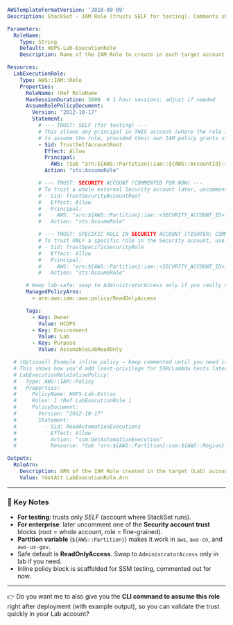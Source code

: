 ```yaml
AWSTemplateFormatVersion: '2010-09-09'
Description: StackSet - IAM Role (trusts SELF for testing). Comments show how to trust a Security account later.

Parameters:
  RoleName:
    Type: String
    Default: HOPS-Lab-ExecutionRole
    Description: Name of the IAM Role to create in each target account (e.g., Lab).

Resources:
  LabExecutionRole:
    Type: AWS::IAM::Role
    Properties:
      RoleName: !Ref RoleName
      MaxSessionDuration: 3600  # 1 hour sessions; adjust if needed
      AssumeRolePolicyDocument:
        Version: "2012-10-17"
        Statement:
          # --- TRUST: SELF (for testing) ---
          # This allows any principal in THIS account (where the role is created)
          # to assume the role, provided their own IAM policy grants sts:AssumeRole.
          - Sid: TrustSelfAccountRoot
            Effect: Allow
            Principal:
              AWS: !Sub "arn:${AWS::Partition}:iam::${AWS::AccountId}:root"
            Action: "sts:AssumeRole"

          # --- TRUST: SECURITY ACCOUNT (COMMENTED FOR NOW) ---
          # To trust a whole external Security account later, uncomment and set the 12-digit ID:
          # - Sid: TrustSecurityAccountRoot
          #   Effect: Allow
          #   Principal:
          #     AWS: "arn:${AWS::Partition}:iam::<SECURITY_ACCOUNT_ID>:root"
          #   Action: "sts:AssumeRole"

          # --- TRUST: SPECIFIC ROLE IN SECURITY ACCOUNT (TIGHTER; COMMENTED) ---
          # To trust ONLY a specific role in the Security account, use this instead (safer):
          # - Sid: TrustSpecificSecurityRole
          #   Effect: Allow
          #   Principal:
          #     AWS: "arn:${AWS::Partition}:iam::<SECURITY_ACCOUNT_ID>:role/<SecurityRoleName>"
          #   Action: "sts:AssumeRole"

      # Keep lab-safe; swap to AdministratorAccess only if you really need it in sandboxes.
      ManagedPolicyArns:
        - arn:aws:iam::aws:policy/ReadOnlyAccess

      Tags:
        - Key: Owner
          Value: HCOPS
        - Key: Environment
          Value: Lab
        - Key: Purpose
          Value: AssumableLabReadOnly

  # (Optional) Example inline policy — keep commented until you need it.
  # This shows how you'd add least-privilege for SSM/Lambda tests later.
  # LabExecutionRoleInlinePolicy:
  #   Type: AWS::IAM::Policy
  #   Properties:
  #     PolicyName: HOPS-Lab-Extras
  #     Roles: [ !Ref LabExecutionRole ]
  #     PolicyDocument:
  #       Version: "2012-10-17"
  #       Statement:
  #         - Sid: ReadAutomationExecutions
  #           Effect: Allow
  #           Action: "ssm:GetAutomationExecution"
  #           Resource: !Sub "arn:${AWS::Partition}:ssm:${AWS::Region}:${AWS::AccountId}:automation-execution/*"

Outputs:
  RoleArn:
    Description: ARN of the IAM Role created in the target (Lab) account
    Value: !GetAtt LabExecutionRole.Arn
```

---

### 🔑 Key Notes

* **For testing**: trusts only *SELF* (account where StackSet runs).
* **For enterprise**: later uncomment one of the **Security account trust** blocks (root = whole account, role = fine-grained).
* **Partition variable** (`${AWS::Partition}`) makes it work in `aws`, `aws-cn`, and `aws-us-gov`.
* Safe default is **ReadOnlyAccess**. Swap to `AdministratorAccess` only in lab if you need.
* Inline policy block is scaffolded for SSM testing, commented out for now.

---

👉 Do you want me to also give you the **CLI command to assume this role** right after deployment (with example output), so you can validate the trust quickly in your Lab account?
